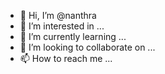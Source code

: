 - 👋 Hi, I’m @nanthra
- 👀 I’m interested in ...
- 🌱 I’m currently learning ...
- 💞️ I’m looking to collaborate on ...
- 📫 How to reach me ...

<!---
nanthra/nanthra is a ✨ special ✨ repository because its `README.md` (this file) appears on your GitHub profile.
You can click the Preview link to take a look at your changes.
--->
